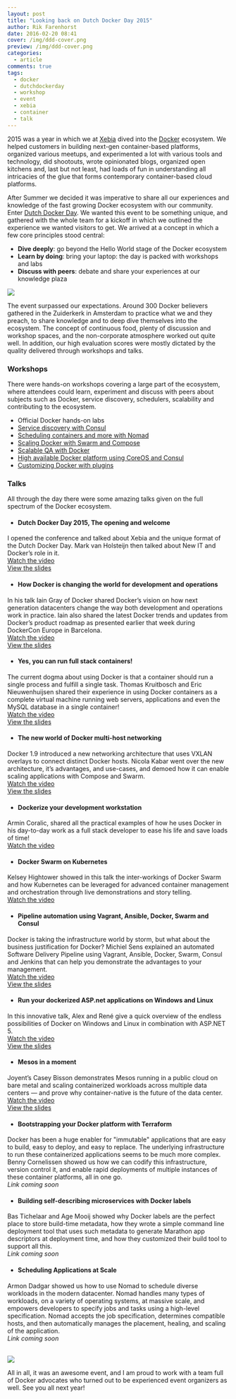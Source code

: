 ```yaml
---
layout: post
title: "Looking back on Dutch Docker Day 2015"
author: Rik Farenhorst
date: 2016-02-20 08:41
cover: /img/ddd-cover.png
preview: /img/ddd-cover.png
categories:
  - article
comments: true
tags:
  - docker
  - dutchdockerday
  - workshop
  - event
  - xebia
  - container
  - talk
---
```

2015 was a year in which we at [Xebia](https://www.xebia.com) dived into the [Docker](https://www.docker.com) ecosystem. We helped customers in building next-gen container-based platforms, organized various meetups, and experimented a lot with various tools and technology, did shootouts, wrote opinionated blogs, organized open kitchens and, last but not least, had loads of fun in understanding all intricacies of the glue that forms contemporary container-based cloud platforms.

After Summer we decided it was imperative to share all our experiences and knowledge of the fast growing Docker ecosystem with our community. Enter [Dutch Docker Day](http://www.dutchdockerday.nl). We wanted this event to be something unique, and gathered with the whole team for a kickoff in which we outlined the experience we wanted visitors to get. We arrived at a concept in which a few core principles stood central:

- **Dive deeply**: go beyond the Hello World stage of the Docker ecosystem
- **Learn by doing**: bring your laptop: the day is packed with workshops and labs
- **Discuss with peers**: debate and share your experiences at our knowledge plaza

<div>
  <img src="/img/2016-02-20-looking-back-on-dutch-docker-day-2015/ddd-tetris.jpg" />
</div>

The event surpassed our expectations. Around 300 Docker believers gathered in the Zuiderkerk in Amsterdam to practice what we and they preach, to share knowledge and to deep dive themselves into the ecosystem. The concept of continuous food, plenty of discussion and workshop spaces, and the non-corporate atmosphere worked out quite well. In addition, our high evaluation scores were mostly dictated by the quality delivered through workshops and talks.

### Workshops
There were hands-on workshops covering a large part of the ecosystem, where attendees could learn, experiment and discuss with peers about subjects such as Docker, service discovery, schedulers, scalability and contributing to the ecosystem.

- Official Docker hands-on labs
- [Service discovery with Consul](http://nauts.io/workshop-docker-consul/)
- [Scheduling containers and more with Nomad](http://nauts.io/workshop-nomad)
- [Scaling Docker with Swarm and Compose](http://nauts.io/workshop-swarm)
- [Scalable QA with Docker](http://bit.ly/slides-scale-qa)
- [High available Docker platform using CoreOS and Consul](http://nauts.io/workshop-docker-coreos-and-consul)
- [Customizing Docker with plugins](http://nauts.io/workshop-docker-plugins)

### Talks
All through the day there were some amazing talks given on the full spectrum of the Docker ecosystem.

- #### Dutch Docker Day 2015, The opening and welcome
I opened the conference and talked about Xebia and the unique format of the Dutch Docker Day. Mark van Holsteijn then talked about New IT and Docker’s role in it.   
[Watch the video](/videos/2016/02/09/dutchdockerday-opening-and-welcome/)   
[View the slides](http://www.slideshare.net/xebia/opening-welcome-dutch-docker-day)

- #### How Docker is changing the world for development and operations
In his talk Iain Gray of Docker shared Docker’s vision on how next generation datacenters change the way both development and operations work in practice. Iain also shared the latest Docker trends and updates from Docker’s product roadmap as presented earlier that week during DockerCon Europe in Barcelona.   
[Watch the video](/videos/2016/02/09/how-docker-is-changing-the-world-for-devops/)   
[View the slides](http://www.slideshare.net/xebia/dutch-docker-day-how-docker-is-changing-the-world-for-development-and-operations)

- #### Yes, you can run full stack containers!
The current dogma about using Docker is that a container should run a single process and fulfill a single task. Thomas Kruitbosch and Eric Nieuwenhuijsen shared their experience in using Docker containers as a complete virtual machine running web servers, applications and even the MySQL database in a single container!   
[Watch the video](/videos/2016/02/09/yes-you-can-run-full-stack-containers/)   
[View the slides](http://www.slideshare.net/xebia/dutch-docker-day-yes-you-can-run-full-stack-containers)

- #### The new world of Docker multi-host networking
Docker 1.9 introduced a new networking architecture that uses VXLAN overlays to connect distinct Docker hosts. Nicola Kabar went over the new architecture, it’s advantages, and use-cases, and demoed how it can enable scaling applications with Compose and Swarm.   
[Watch the video](/videos/2016/02/09/the-new-world-of-docker-multihost-networking/)   
[View the slides](http://www.slideshare.net/xebia/dutch-docker-day-the-new-world-of-docker-multihost-networking)

- #### Dockerize your development workstation
Armin Coralic, shared all the practical examples of how he uses Docker in his day-to-day work as a full stack developer to ease his life and save loads of time!   
[Watch the video](/videos/2016/02/09/dockerize-your-development-workstation/)

- #### Docker Swarm on Kubernetes
Kelsey Hightower showed in this talk the inter-workings of Docker Swarm and how Kubernetes can be leveraged for advanced container management and orchestration through live demonstrations and story telling.   
[Watch the video](/videos/2016/02/09/docker-swarm-on-kubernetes/)

- #### Pipeline automation using Vagrant, Ansible, Docker, Swarm and Consul
Docker is taking the infrastructure world by storm, but what about the business justification for Docker? Michiel Sens explained an automated Software Delivery Pipeline using Vagrant, Ansible, Docker, Swarm, Consul and Jenkins that can help you demonstrate the advantages to your management.   
[Watch the video](/videos/2016/02/09/pipeline-automation-using-vagrant-ansible-docker-swarm-and-consul/)   
[View the slides](http://www.slideshare.net/xebia/dutch-docker-day-2015-pipeline-automation-using-vagrant-ansible-docker-swarm-consul-and-jenkins)

- #### Run your dockerized ASP.net applications on Windows and Linux
In this innovative talk, Alex and René give a quick overview of the endless possibilities of Docker on Windows and Linux in combination with ASP.NET 5.   
[Watch the video](/videos/2016/02/09/run-your-dockerized-applications-on-windows-and-linux/)   
[View the slides](http://www.slideshare.net/xebia/dutch-docker-day-2015-run-your-dockerized-aspnet-applications-on-windows-and-linux)

- #### Mesos in a moment
Joyent’s Casey Bisson demonstrates Mesos running in a public cloud on bare metal and scaling containerized workloads across multiple data centers — and prove why container-native is the future of the data center.   
[Watch the video](/videos/2016/02/09/mesos-in-a-moment/)   
[View the slides](http://www.slideshare.net/xebia/dutch-docker-day-2015-mesos-in-a-moment)

- #### Bootstrapping your Docker platform with Terraform
Docker has been a huge enabler for "immutable" applications that are easy to build, easy to deploy, and easy to replace. The underlying infrastructure to run these containerized applications seems to be much more complex. Benny Cornelissen showed us how we can codify this infrastructure, version control it, and enable rapid deployments of multiple instances of these container platforms, all in one go.   
*Link coming soon*

- #### Building self-describing microservices with Docker labels
Bas Tichelaar and Age Mooij showed why Docker labels are the perfect place to store build-time metadata, how they wrote a simple command line deployment tool that uses such metadata to generate Marathon app descriptors at deployment time, and how they customized their build tool to support all this.   
*Link coming soon*

- #### Scheduling Applications at Scale
Armon Dadgar showed us how to use Nomad to schedule diverse workloads in the modern datacenter. Nomad handles many types of workloads, on a variety of operating systems, at massive scale, and empowers developers to specify jobs and tasks using a high-level specification. Nomad accepts the job specification, determines compatible hosts, and then automatically manages the placement, healing, and scaling of the application.   
*Link coming soon*

<br/>
<div>
  <img src="/img/2016-02-20-looking-back-on-dutch-docker-day-2015/ddd-ambience.jpg" />
</div>


All in all, it was an awesome event, and I am proud to work with a team full of Docker advocates who turned out to be experienced event organizers as well. See you all next year!
